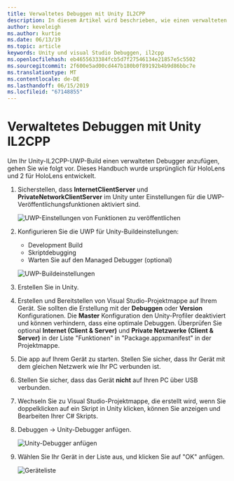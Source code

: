 ```yaml
---
title: Verwaltetes Debuggen mit Unity IL2CPP
description: In diesem Artikel wird beschrieben, wie einen verwalteten Debugger auf Ihr Unity-IL2CPP-UWP-Projekt ausgeführt wird.
author: keveleigh
ms.author: kurtie
ms.date: 06/13/19
ms.topic: article
keywords: Unity und visual Studio Debuggen, il2cpp
ms.openlocfilehash: eb4655633384fcb5d7f27546134e21857e5c5502
ms.sourcegitcommit: 2f600e5ad00cd447b180b0f89192b4b9d86bbc7e
ms.translationtype: MT
ms.contentlocale: de-DE
ms.lasthandoff: 06/15/2019
ms.locfileid: "67148855"
---
```

# <a name="managed-debugging-with-unity-il2cpp"></a>Verwaltetes Debuggen mit Unity IL2CPP

Um Ihr Unity-IL2CPP-UWP-Build einen verwalteten Debugger anzufügen, gehen Sie wie folgt vor. Dieses Handbuch wurde ursprünglich für HoloLens und 2 für HoloLens entwickelt.

1. Sicherstellen, dass **InternetClientServer** und **PrivateNetworkClientServer** im Unity unter Einstellungen für die UWP-Veröffentlichungsfunktionen aktiviert sind.

    ![UWP-Einstellungen von Funktionen zu veröffentlichen](images/il2cpp-debugging-capabilities.png)

1. Konfigurieren Sie die UWP für Unity-Buildeinstellungen:
    - Development Build
    - Skriptdebugging
    - Warten Sie auf den Managed Debugger (optional)

    ![UWP-Buildeinstellungen](images/il2cpp-debugging-build.png)

1. Erstellen Sie in Unity.
1. Erstellen und Bereitstellen von Visual Studio-Projektmappe auf Ihrem Gerät. Sie sollten die Erstellung mit der **Debuggen** oder **Version** Konfigurationen. Die **Master** Konfiguration den Unity-Profiler deaktiviert und können verhindern, dass eine optimale Debuggen. Überprüfen Sie optional **Internet (Client & Server)** und **Private Netzwerke (Client & Server)** in der Liste "Funktionen" in "Package.appxmanifest" in der Projektmappe.
1. Die app auf Ihrem Gerät zu starten. Stellen Sie sicher, dass Ihr Gerät mit dem gleichen Netzwerk wie Ihr PC verbunden ist.
1. Stellen Sie sicher, dass das Gerät **nicht** auf Ihren PC über USB verbunden.
1. Wechseln Sie zu Visual Studio-Projektmappe, die erstellt wird, wenn Sie doppelklicken auf ein Skript in Unity klicken, können Sie anzeigen und Bearbeiten Ihrer C# Skripts.
1. Debuggen -> Unity-Debugger anfügen.

    ![Unity-Debugger anfügen](images/il2cpp-debugging-attach.png)

1. Wählen Sie Ihr Gerät in der Liste aus, und klicken Sie auf "OK" anfügen.

    ![Geräteliste](images/il2cpp-debugging-machines.png)
